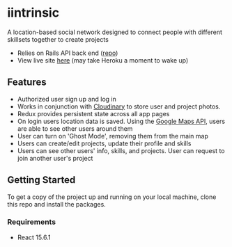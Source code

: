 # iintrinsic
A location-based social network designed to connect people with different skillsets together to create projects
* Relies on Rails API back end ([repo](https://github.com/tknight31/iintrinsic-back-end))
* View live site [here](https://iintrinsic-app.herokuapp.com/) (may take Heroku a moment to wake up)

## Features
* Authorized user sign up and log in
* Works in conjunction with [Cloudinary](https://cloudinary.com/) to store user and project photos.  
* Redux provides persistent state across all app pages
* On login users location data is saved. Using the [Google Maps API](https://developers.google.com/maps/), users are able to see other users around them
* User can turn on 'Ghost Mode', removing them from the main map
* Users can create/edit projects, update their profile and skills
* Users can see other users' info, skills, and projects. User can request to join another user's project

## Getting Started
To get a copy of the project up and running on your local machine, clone this repo and install the packages.

### Requirements
* React 15.6.1
